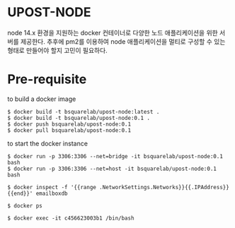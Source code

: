 # UPOST-NODE
node 14.x 환경을 지원하는 docker 컨테이너로 다양한 노드 애플리케이션을 위한 서버를 제공한다.
추후에 pm2를 이용하여 node 애플리케이션을 멀티로 구성할 수 있는 형태로 만들어야 할지 고민이 필요하다.

# Pre-requisite

to build a docker image
```
$ docker build -t bsquarelab/upost-node:latest .
$ docker build -t bsquarelab/upost-node:0.1 .
$ docker push bsquarelab/upost-node:0.1
$ docker pull bsquarelab/upost-node:0.1
```

to start the docker instance
```
$ docker run -p 3306:3306 --net=bridge -it bsquarelab/upost-node:0.1 bash
$ docker run -p 3306:3306 --net=host -it bsquarelab/upost-node:0.1 bash

$ docker inspect -f '{{range .NetworkSettings.Networks}}{{.IPAddress}}{{end}}' emailboxdb

$ docker ps

$ docker exec -it c456623003b1 /bin/bash

```
